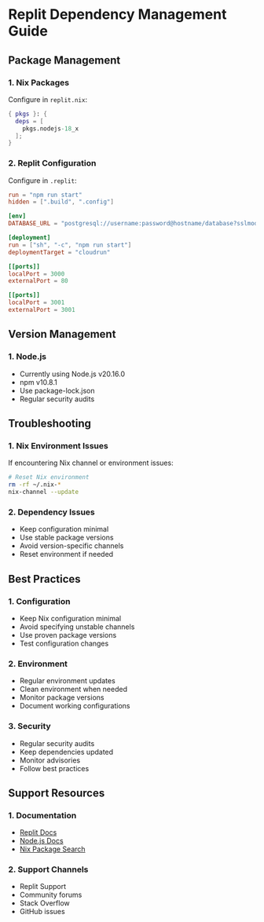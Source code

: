 # Replit Dependency Management Guide

## Package Management

### 1. Nix Packages
Configure in `replit.nix`:
```nix
{ pkgs }: {
  deps = [
    pkgs.nodejs-18_x
  ];
}
```

### 2. Replit Configuration
Configure in `.replit`:
```toml
run = "npm run start"
hidden = [".build", ".config"]

[env]
DATABASE_URL = "postgresql://username:password@hostname/database?sslmode=require"

[deployment]
run = ["sh", "-c", "npm run start"]
deploymentTarget = "cloudrun"

[[ports]]
localPort = 3000
externalPort = 80

[[ports]]
localPort = 3001
externalPort = 3001
```

## Version Management

### 1. Node.js
- Currently using Node.js v20.16.0
- npm v10.8.1
- Use package-lock.json
- Regular security audits

## Troubleshooting

### 1. Nix Environment Issues
If encountering Nix channel or environment issues:
```bash
# Reset Nix environment
rm -rf ~/.nix-*
nix-channel --update
```

### 2. Dependency Issues
- Keep configuration minimal
- Use stable package versions
- Avoid version-specific channels
- Reset environment if needed

## Best Practices

### 1. Configuration
- Keep Nix configuration minimal
- Avoid specifying unstable channels
- Use proven package versions
- Test configuration changes

### 2. Environment
- Regular environment updates
- Clean environment when needed
- Monitor package versions
- Document working configurations

### 3. Security
- Regular security audits
- Keep dependencies updated
- Monitor advisories
- Follow best practices

## Support Resources

### 1. Documentation
- [Replit Docs](https://docs.replit.com)
- [Node.js Docs](https://nodejs.org/docs)
- [Nix Package Search](https://search.nixos.org/packages)

### 2. Support Channels
- Replit Support
- Community forums
- Stack Overflow
- GitHub issues
